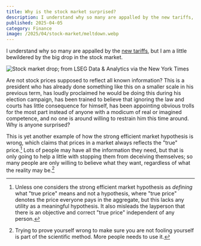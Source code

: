 ```yaml
---
title: Why is the stock market surprised?
description: I understand why so many are appalled by the new tariffs, but I am a little bewildered by the big drop in the stock market.  Are not stock prices supposed to reflect all known information?  This is a president who has already done something like this on a smaller scale in his previous term, has loudly proclaimed he would be doing this during his election campaign, has been trained to believe that ignoring the law and courts has little consequence for himself, has been appointing obvious trolls for the most part instead of anyone with a modicum of real or imagined competence, and no one is around willing to restrain him this time around.  Why is anyone surprised?
published: 2025-04-05
category: Finance
image: /2025/04/stock-market/meltdown.webp
---
```


I understand why so many are appalled by the [new tariffs], but I am a little bewildered by the big drop in the stock market.

[new tariffs]: https://www.theguardian.com/us-news/2025/apr/03/trump-tariffs-see-stocks-dive-and-investors-scramble-to-bonds-gold-and-yen

<!--more-->

![Stock market drop; from LSEG Data & Analytics via the [New York Times](https://www.nytimes.com/2025/04/04/business/trump-stocks-tariffs-trade.html)](/2025/04/stock-market/meltdown.webp)

Are not stock prices supposed to reflect all known information?  This is a president who has already done something like this on a smaller scale in his previous term, has loudly proclaimed he would be doing this during his election campaign, has been trained to believe that ignoring the law and courts has little consequence for himself, has been appointing obvious trolls for the most part instead of anyone with a modicum of real or imagined competence, and no one is around willing to restrain him this time around.  Why is anyone surprised?

This is yet another example of how the strong efficient market hypothesis is wrong, which claims that prices in a market always reflects the "true" price.[^true-price]  Lots of people may have all the information they need, but that is only going to help a little with stopping them from deceiving themselves; so many people are only willing to believe what they want, regardless of what the reality may be.[^scientific-method]

[^true-price]: Unless one considers the strong efficient market hypothesis as _defining_ what "true price" means and not a hypothesis, where "true price" denotes the price everyone pays in the aggregate, but this lacks any utility as a meaningful hypothesis.  It also misleads the layperson that there is an objective and correct "true price" independent of any person.

[^scientific-method]: Trying to prove yourself wrong to make sure you are not fooling yourself is part of the scientific method.  More people needs to use it.

